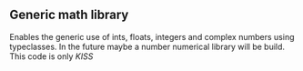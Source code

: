 Generic math library
--------------------

Enables the generic use of ints, floats, integers and complex numbers
using typeclasses.
In the future maybe a number numerical library will be build.
This code is only *KISS*
